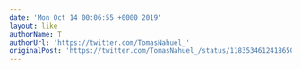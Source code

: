 ```yaml
---
date: 'Mon Oct 14 00:06:55 +0000 2019'
layout: like
authorName: T
authorUrl: 'https://twitter.com/TomasNahuel_'
originalPost: 'https://twitter.com/TomasNahuel_/status/1183534612418650119'
---
```


